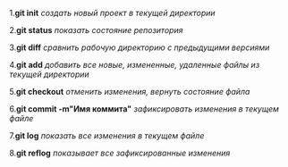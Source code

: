 1.**git init** *создать новый проект в текущей директории*

2.**git status** *показать состояние репозитория*

3.**git diff** *сравнить рабочую директорию с предыдущими версиями*

4.**git add** *добавить все новые, измененные, удаленные файлы из текущей директории*

5.**git checkout** *отменить изменения, вернуть состояние файла*

6.**git commit -m"Имя коммита"** *зафиксировать изменения в текущем файле*

7.**git log** *показать все изменения в текущем файле*

8.**git reflog** *показывает все зафиксированные изменения*
